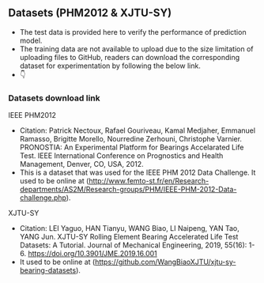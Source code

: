 ## Datasets (PHM2012 & XJTU-SY)
- The test data is provided here to verify the performance of prediction model.
- The training data are not available to upload due to the size limitation of uploading files to GitHub, readers can download the corresponding dataset for experimentation by following the below link.
- 👇

### Datasets download link
IEEE PHM2012
- Citation: Patrick Nectoux, Rafael Gouriveau, Kamal Medjaher, Emmanuel Ramasso, Brigitte Morello, Nourredine Zerhouni, Christophe Varnier. PRONOSTIA: An Experimental Platform for Bearings Accelarated Life Test. IEEE International Conference on Prognostics and Health Management, Denver, CO, USA, 2012.
- This is a dataset that was used for the IEEE PHM 2012 Data Challenge. It used to be online at (http://www.femto-st.fr/en/Research-departments/AS2M/Research-groups/PHM/IEEE-PHM-2012-Data-challenge.php).

XJTU-SY
- Citation: LEI Yaguo, HAN Tianyu, WANG Biao, LI Naipeng, YAN Tao, YANG Jun. XJTU-SY Rolling Element Bearing Accelerated Life Test Datasets: A Tutorial. Journal of Mechanical Engineering, 2019, 55(16): 1-6. https://doi.org/10.3901/JME.2019.16.001
- It used to be online at (https://github.com/WangBiaoXJTU/xjtu-sy-bearing-datasets).
